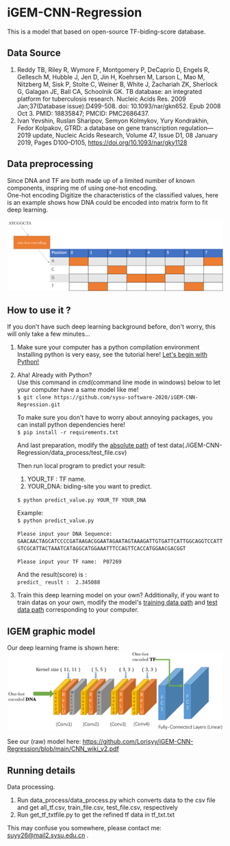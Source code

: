 # iGEM-CNN-Regression
This is a model that based on open-source TF-biding-score database.  
## Data Source
1. Reddy TB, Riley R, Wymore F, Montgomery P, DeCaprio D, Engels R, Gellesch M, Hubble J, Jen D, Jin H, Koehrsen M, Larson L, Mao M, Nitzberg M, Sisk P, Stolte C, Weiner B, White J, Zachariah ZK, Sherlock G, Galagan JE, Ball CA, Schoolnik GK. TB database: an integrated platform for tuberculosis research. Nucleic Acids Res. 2009 Jan;37(Database issue):D499-508. doi: 10.1093/nar/gkn652. Epub 2008 Oct 3. PMID: 18835847; PMCID: PMC2686437.  
2. Ivan Yevshin, Ruslan Sharipov, Semyon Kolmykov, Yury Kondrakhin, Fedor Kolpakov, GTRD: a database on gene transcription regulation—2019 update, Nucleic Acids Research, Volume 47, Issue D1, 08 January 2019, Pages D100–D105, https://doi.org/10.1093/nar/gky1128  

## Data preprocessing
Since DNA and TF are both made up of a limited number of known components, inspring me of using one-hot encoding.   
One-hot encoding Digitize the characteristics of the classified values, here is an example shows how DNA could be encoded into matrix form to fit deep learning.  


![DNA-One-hot-encoding](imgs/one-hot.png)

## How to use it ?
If you don't have such deep learning background before, don't worry, this will only take a few minutes...  
1. Make sure your computer has a python compilation environment   
Installing python is very easy, see the tutorial here! [Let's begin with Python!](https://www.python.org/downloads/)   

2. Aha! Already with Python?  
    Use this command in cmd(command line mode in windows) below to let your computer have a same model like me!  
    ` $ git clone https://github.com/sysu-software-2020/iGEM-CNN-Regression.git  ` 

    To make sure you don't have to worry about annoying packages, you can install python dependencies here!  
    ` $ pip install -r requirements.txt `  
    
    And last preparation, modify the [absolute path](https://github.com/sysu-software-2020/iGEM-CNN-Regression/blob/d6b46481d815da40d8aa0989c53be9c0ea865d8d/predict.py#L23) of test data(./iGEM-CNN-Regression/data_process/test_file.csv)  
    
    Then run local program to predict your result:
    1. YOUR_TF : TF name.   
    2. YOUR_DNA: biding-site you want to predict.   

    `$ python predict_value.py YOUR_TF YOUR_DNA`
    
    Example:  
    `$ python predict_value.py`  
    
    `Please input your DNA Sequence: GAACAACTAGCATCCCCGATAAGACGGAATAGAATAGTAAAGATTGTGATTCATTGGCAGGTCCATTGTCGCATTACTAAATCATAGGCATGGAAATTTCCAGTTCACCATGGAACGACGGT`   
    
    `Please input your TF name:  P07269`   
    
    And the result(score) is :  
    `predict_ reuslt :  2.345088`   
   
3. Train this deep learning model on your own?
    Additionally, if you want to train datas on your own, modify the model's [training data path](https://github.com/sysu-software-2020/iGEM-CNN-Regression/blob/d6b46481d815da40d8aa0989c53be9c0ea865d8d/train.py#L23) and [test data path](https://github.com/sysu-software-2020/iGEM-CNN-Regression/blob/d6b46481d815da40d8aa0989c53be9c0ea865d8d/train.py#L24) corresponding to your computer.

## IGEM graphic model
Our deep learning frame is shown here:  
![CNN_pic](imgs/CNN.png)  

See our (raw) model here: https://github.com/Lorisyy/iGEM-CNN-Regression/blob/main/CNN_wiki_v2.pdf

## Running details
Data processing.  
1. Run data_process/data_process.py which converts data to the csv file and get all_tf.csv, train_file.csv, test_file.csv, respectively
2. Run get_tf_txtfile.py to get the refined tf data in tf_txt.txt   

This may confuse you somewhere, please contact me: suyy26@mail2.sysu.edu.cn .
